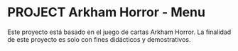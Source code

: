# PROJECT Arkham Horror - Menu

Este proyecto está basado en el juego de cartas Arkham Horror. 
La finalidad de este proyecto es solo con fines didácticos y demostrativos.
